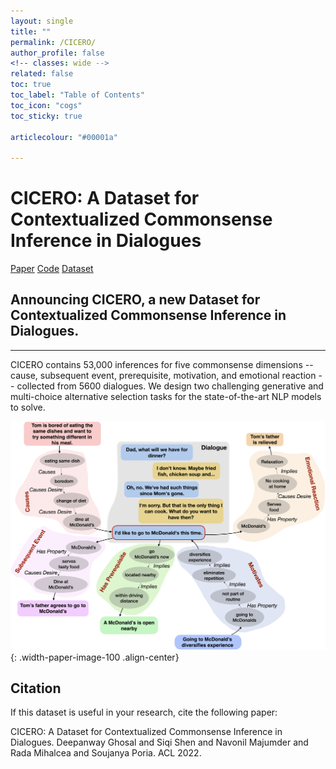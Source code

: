 ```yaml
---
layout: single
title: ""
permalink: /CICERO/
author_profile: false
<!-- classes: wide -->
related: false
toc: true
toc_label: "Table of Contents"
toc_icon: "cogs"
toc_sticky: true

articlecolour: "#00001a"

---
```


<h1> <spani>CICERO</spani>: A Dataset for Contextualized Commonsense Inference in Dialogues </h1>

<a href="" target="_blank" class="btn btn--success btn--large" role="button">Paper</a> 
<a href="https://github.com/declare-lab/CICERO" target="_blank" class="btn btn--warning btn--large" role="button">Code</a>
<a href="https://github.com/declare-lab/CICERO/master/data/" target="_blank" class="btn btn--info btn--large" role="button">Dataset</a>

<h2> Announcing CICERO, a new Dataset for Contextualized Commonsense Inference in Dialogues. </h2>
<hr>

CICERO contains 53,000 inferences for five commonsense dimensions -- cause, subsequent event, prerequisite, motivation, and emotional reaction -- collected from 5600 dialogues. We design two challenging generative and multi-choice alternative selection tasks for the state-of-the-art NLP models to solve.

![image-center](/assets/images/resources/cicero.png){: .width-paper-image-100 .align-center}

## Citation

If this dataset is useful in your research, cite the following paper:

<div class="notice--success">
    <p> CICERO: A Dataset for Contextualized Commonsense Inference in Dialogues. Deepanway Ghosal and Siqi Shen and Navonil Majumder and Rada Mihalcea and Soujanya Poria. ACL 2022.</p>
<div>
